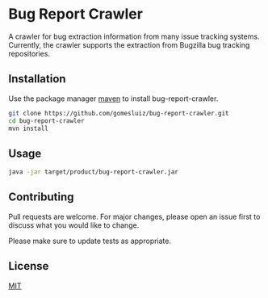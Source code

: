 # Bug Report Crawler
A crawler for bug extraction information from many issue tracking systems. Currently, the crawler supports the extraction from Bugzilla bug tracking repositories.

## Installation

Use the package manager [maven](https://maven.apache.org/download.cgi) to install bug-report-crawler.

```bash
git clone https://github.com/gomesluiz/bug-report-crawler.git
cd bug-report-crawler
mvn install
```

## Usage

```bash 
java -jar target/product/bug-report-crawler.jar
```
  
## Contributing
Pull requests are welcome. For major changes, please open an issue first to discuss what you would like to change.

Please make sure to update tests as appropriate.

## License
[MIT](https://choosealicense.com/licenses/mit/)
